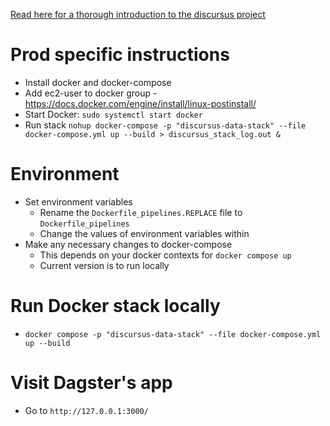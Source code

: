 [Read here for a thorough introduction to the discursus project](https://www.olivierdupuis.com/introducing-discursus-io/)

# Prod specific instructions
* Install docker and docker-compose
* Add ec2-user to docker group - https://docs.docker.com/engine/install/linux-postinstall/
* Start Docker: `sudo systemctl start docker`
* Run stack `nohup docker-compose -p "discursus-data-stack" --file docker-compose.yml up --build > discursus_stack_log.out &`

# Environment
* Set environment variables
    * Rename the `Dockerfile_pipelines.REPLACE` file to `Dockerfile_pipelines`
    * Change the values of environment variables within
* Make any necessary changes to docker-compose
    * This depends on your docker contexts for `docker compose up`
    * Current version is to run locally

# Run Docker stack locally
* `docker compose -p "discursus-data-stack" --file docker-compose.yml up --build`

# Visit Dagster's app
* Go to `http://127.0.0.1:3000/`
